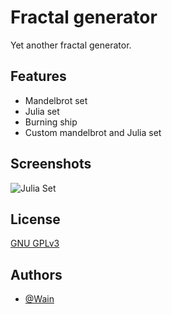 
# Fractal generator

Yet another fractal generator.



## Features

- Mandelbrot set
- Julia set
- Burning ship
- Custom mandelbrot and Julia set


## Screenshots

![Julia Set](https://i.ibb.co/8M0LvFG/fjul.png)


## License

[GNU GPLv3](https://choosealicense.com/licenses/gpl-3.0/)


## Authors

- [@Wain](https://www.github.com/alterdekim)


